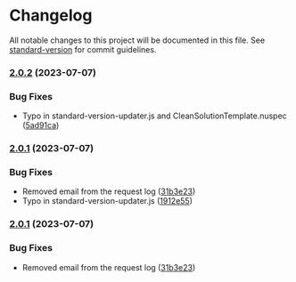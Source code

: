 # Changelog

All notable changes to this project will be documented in this file. See [standard-version](https://github.com/conventional-changelog/standard-version) for commit guidelines.

### [2.0.2](https://github.com/fedeantuna/clean-solution-template/compare/v2.0.1...v2.0.2) (2023-07-07)


### Bug Fixes

* Typo in standard-version-updater.js and CleanSolutionTemplate.nuspec ([5ad91ca](https://github.com/fedeantuna/clean-solution-template/commit/5ad91ca9b9ea13e2b2f20c75371b7c7d278dd175))

### [2.0.1](https://github.com/fedeantuna/clean-solution-template/compare/v2.0.0...v2.0.1) (2023-07-07)


### Bug Fixes

* Removed email from the request log ([31b3e23](https://github.com/fedeantuna/clean-solution-template/commit/31b3e23c327a79d9e4a227d42e439ca5c232d29f))
* Typo in standard-version-updater.js ([1912e55](https://github.com/fedeantuna/clean-solution-template/commit/1912e55f5934ff2d12b286a79d690bb76b2870da))

### [2.0.1](https://github.com/fedeantuna/clean-solution-template/compare/v2.0.0...v2.0.1) (2023-07-07)


### Bug Fixes

* Removed email from the request log ([31b3e23](https://github.com/fedeantuna/clean-solution-template/commit/31b3e23c327a79d9e4a227d42e439ca5c232d29f))

